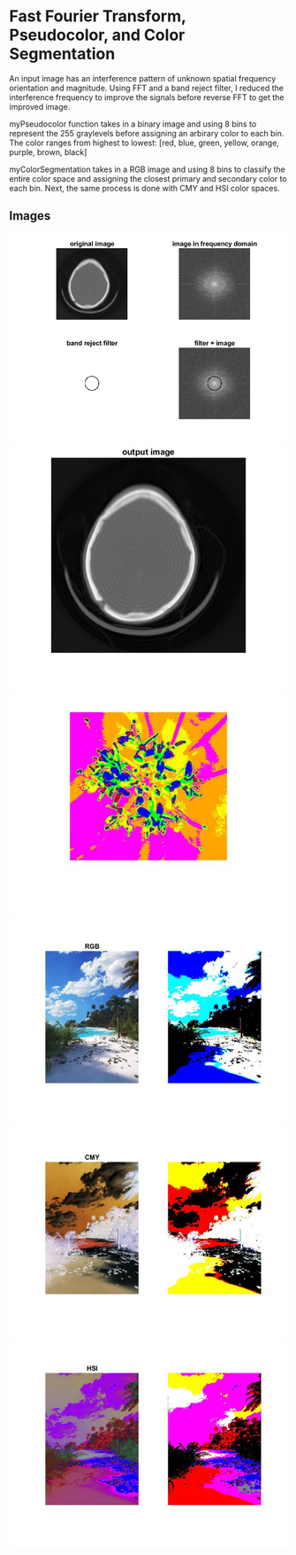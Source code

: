 # Fast Fourier Transform, Pseudocolor, and Color Segmentation

An input image has an interference pattern of unknown spatial frequency orientation and magnitude.
Using FFT and a band reject filter, I reduced the interference frequency to improve the signals before reverse FFT to get the improved image.

myPseudocolor function takes in a binary image and using 8 bins to represent the 255 graylevels before assigning an arbirary color to each bin.
The color ranges from highest to lowest: [red, blue, green, yellow, orange, purple, brown, black]

myColorSegmentation takes in a RGB image and using 8 bins to classify the entire color space and assigning the closest primary and secondary color to each bin.
Next, the same process is done with CMY and HSI color spaces.

## Images
![alt text](myfft.jpg)
![alt text](myfftout.jpg)
![alt text](mypseudocolor.jpg)
![alt text](colorsegRGB.jpg)
![alt text](colorsegCMY.jpg)
![alt text](colorsegHSI.jpg)
